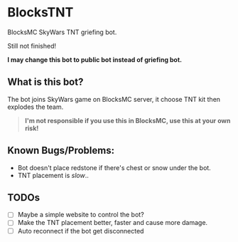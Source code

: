 
# BlocksTNT

BlocksMC SkyWars TNT griefing bot.

Still not finished!

**I may change this bot to public bot instead of griefing bot.**


## What is this bot?
The bot joins SkyWars game on BlocksMC server, it choose TNT kit then explodes the team.

>  **I'm not responsible if you use this in BlocksMC, use this at your own risk!**

## Known Bugs/Problems:

- Bot doesn't place redstone if there's chest or snow under the bot.
- TNT placement is *slow*..

  

## TODOs

- [ ] Maybe a simple website to control the bot?
- [ ] Make the TNT placement better, faster and cause more damage.
- [ ] Auto reconnect if the bot get disconnected
